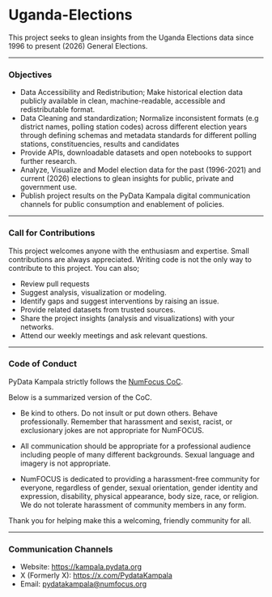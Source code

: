 # Uganda-Elections
This project seeks to glean insights from the Uganda Elections data since 1996 to present (2026) General Elections.

---
### Objectives
- Data Accessibility and Redistribution; Make historical election data publicly available in clean, machine-readable, accessible
  and redistributable format.
- Data Cleaning and standardization; Normalize inconsistent formats (e.g district names, polling station codes)
  across different election years through defining schemas and metadata standards for different polling stations, constituencies, results and candidates
- Provide APIs, downloadable datasets and open notebooks to support further research.
- Analyze, Visualize and Model election data for the past (1996-2021) and current (2026) elections to glean insights for public, private and government use.
- Publish project results on the PyData Kampala digital communication channels for public consumption and enablement of policies.

---
  
### Call for Contributions
This project welcomes anyone with the enthusiasm and expertise. Small contributions are always appreciated.
Writing code is not the only way to contribute to this project. You can also;
- Review pull requests
- Suggest analysis, visualization or modeling.
- Identify gaps and suggest interventions by raising an issue.
- Provide related datasets from trusted sources.
- Share the project insights (analysis and visualizations) with your networks.
- Attend our weekly meetings and ask relevant questions.
  
---
### Code of Conduct
PyData Kampala strictly follows the <a href='https://numfocus.org/code-of-conduct'>NumFocus CoC</a>.

Below is a summarized version of the CoC.
- Be kind to others. Do not insult or put down others. Behave professionally. Remember that harassment and sexist,
racist, or exclusionary jokes are not appropriate for NumFOCUS.

- All communication should be appropriate for a professional audience including people of many different backgrounds.
Sexual language and imagery is not appropriate.

- NumFOCUS is dedicated to providing a harassment-free community for everyone, regardless of gender, sexual orientation,
gender identity and expression, disability, physical appearance, body size, race, or religion.
We do not tolerate harassment of community members in any form.

Thank you for helping make this a welcoming, friendly community for all.

---
### Communication Channels
- Website: <a href='https://kampala.pydata.org'>https://kampala.pydata.org</a>
- X (Formerly X): <a href='https://x.com/PydataKampala'>https://x.com/PydataKampala</a>
- Email: <a href='mailto:pydatakampala@numfocus.org'>pydatakampala@numfocus.org</a>
